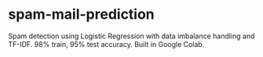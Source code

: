 # spam-mail-prediction
Spam detection using Logistic Regression with data imbalance handling and TF-IDF. 98% train, 95% test accuracy. Built in Google Colab.
